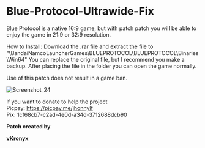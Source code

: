 
# Blue-Protocol-Ultrawide-Fix
Blue Protocol is a native 16:9 game, but with patch patch you will be able to enjoy the game in 21:9 or 32:9 resolution.

How to Install: Download the .rar file and extract the file to "\BandaiNamcoLauncherGames\BLUEPROTOCOL\BLUEPROTOCOL\Binaries\Win64" You can replace the original file, but I recommend you make a backup.
After placing the file in the folder you can open the game normally.

Use of this patch does not result in a game ban.

![Screenshot_24](https://github.com/Kronyx/Blue-Protocol-Ultrawide-Fix/assets/13527331/ea29b6be-d477-4139-8e46-1c5c95b69811)

If you want to donate to help the project  
Picpay: https://picpay.me/jhonnylf   
Pix: 1cf68cb7-c2ad-4e0d-a34d-3712688dcb90

**Patch created by <a><p><a href="https://github.com/Kronyx">vKronyx</a></p>**
